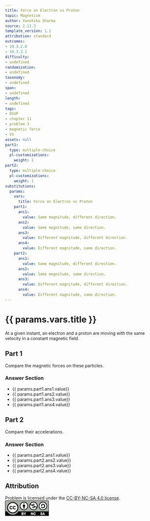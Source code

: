 ```yaml
---
title: Force on Electron vs Proton
topic: Magnetism
author: Vanshika Sharma
source: 2.11.3
template_version: 1.1
attribution: standard
outcomes:
- 19.3.2.0
- 19.3.2.1
difficulty:
- undefined
randomization:
- undefined
taxonomy:
- undefined
span:
- undefined
length:
- undefined
tags:
- OSUP
- chapter 11
- problem 3
- magnetic force
- VS
assets: null
part1:
  type: multiple-choice
  pl-customizations:
    weight: 1
part2:
  type: multiple-choice
  pl-customizations:
    weight: 1
substitutions:
  params:
    vars:
      title: Force on Electron vs Proton
    part1:
      ans1:
        value: Same magnitude, different direction.
      ans2:
        value: Same magnitude, same direction.
      ans3:
        value: Different magnitude, different direction.
      ans4:
        value: Different magnitude, same direction.
    part2:
      ans1:
        value: Same magnitude, different direction.
      ans2:
        value: Same magnitude, same direction.
      ans3:
        value: Different magnitude, different direction.
      ans4:
        value: Different magnitude, same direction.
---
```

# {{ params.vars.title }}
At a given instant, an electron and a proton are moving with the same velocity in a constant magnetic field.

## Part 1

Compare the magnetic forces on these particles.

### Answer Section

- {{ params.part1.ans1.value}}
- {{ params.part1.ans2.value}}
- {{ params.part1.ans3.value}}
- {{ params.part1.ans4.value}}

## Part 2

Compare their accelerations.

### Answer Section

- {{ params.part2.ans1.value}}
- {{ params.part2.ans2.value}}
- {{ params.part2.ans3.value}}
- {{ params.part2.ans4.value}}

## Attribution

Problem is licensed under the [CC-BY-NC-SA 4.0 license](https://creativecommons.org/licenses/by-nc-sa/4.0/).<br> ![The Creative Commons 4.0 license requiring attribution-BY, non-commercial-NC, and share-alike-SA license.](https://raw.githubusercontent.com/firasm/bits/master/by-nc-sa.png)
